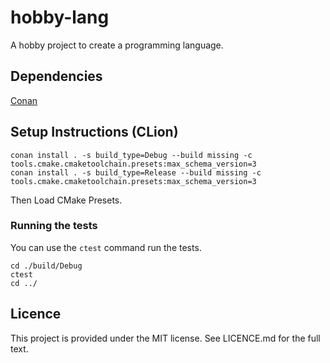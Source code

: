 # hobby-lang

A hobby project to create a programming language.

## Dependencies

[Conan](https://conan.io/)

## Setup Instructions (CLion)

    conan install . -s build_type=Debug --build missing -c tools.cmake.cmaketoolchain.presets:max_schema_version=3
    conan install . -s build_type=Release --build missing -c tools.cmake.cmaketoolchain.presets:max_schema_version=3

Then Load CMake Presets.

### Running the tests

You can use the `ctest` command run the tests.

```shell
cd ./build/Debug
ctest
cd ../
```

## Licence ##

This project is provided under the MIT license. See LICENCE.md for the full text.
